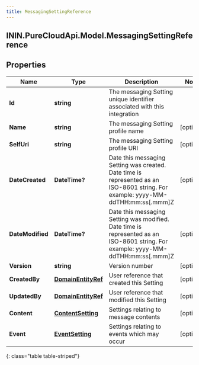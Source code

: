 ```yaml
---
title: MessagingSettingReference
---
```

## ININ.PureCloudApi.Model.MessagingSettingReference

## Properties

|Name | Type | Description | Notes|
|------------ | ------------- | ------------- | -------------|
| **Id** | **string** | The messaging Setting unique identifier associated with this integration | |
| **Name** | **string** | The messaging Setting profile name | [optional] |
| **SelfUri** | **string** | The messaging Setting profile URI | [optional] |
| **DateCreated** | **DateTime?** | Date this messaging Setting was created. Date time is represented as an ISO-8601 string. For example: yyyy-MM-ddTHH:mm:ss[.mmm]Z | [optional] |
| **DateModified** | **DateTime?** | Date this messaging Setting was modified. Date time is represented as an ISO-8601 string. For example: yyyy-MM-ddTHH:mm:ss[.mmm]Z | [optional] |
| **Version** | **string** | Version number | [optional] |
| **CreatedBy** | [**DomainEntityRef**](DomainEntityRef.html) | User reference that created this Setting | [optional] |
| **UpdatedBy** | [**DomainEntityRef**](DomainEntityRef.html) | User reference that modified this Setting | [optional] |
| **Content** | [**ContentSetting**](ContentSetting.html) | Settings relating to message contents | [optional] |
| **Event** | [**EventSetting**](EventSetting.html) | Settings relating to events which may occur | [optional] |
{: class="table table-striped"}


